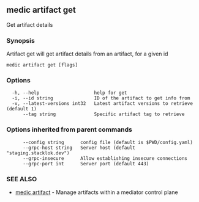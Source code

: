 ## medic artifact get

Get artifact details

### Synopsis

Artifact get will get artifact details from an artifact, for a given id

```
medic artifact get [flags]
```

### Options

```
  -h, --help                    help for get
  -i, --id string               ID of the artifact to get info from
  -v, --latest-versions int32   Latest artifact versions to retrieve (default 1)
      --tag string              Specific artifact tag to retrieve
```

### Options inherited from parent commands

```
      --config string      config file (default is $PWD/config.yaml)
      --grpc-host string   Server host (default "staging.stacklok.dev")
      --grpc-insecure      Allow establishing insecure connections
      --grpc-port int      Server port (default 443)
```

### SEE ALSO

* [medic artifact](medic_artifact.md)	 - Manage artifacts within a mediator control plane

